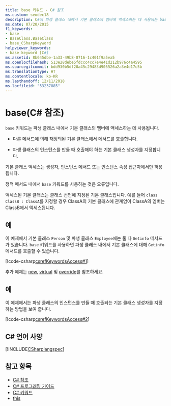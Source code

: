 ```yaml
---
title: base 키워드 - C# 참조
ms.custom: seodec18
description: C#의 파생 클래스 내에서 기본 클래스의 멤버에 액세스하는 데 사용되는 base 키워드에 대해 알아봅니다.
ms.date: 07/20/2015
f1_keywords:
- base
- BaseClass.BaseClass
- base_CSharpKeyword
helpviewer_keywords:
- base keyword [C#]
ms.assetid: 8b645dbe-1a33-49b8-8716-1c401f9a5ea5
ms.openlocfilehash: 513e28debe5fdccc4cc7e4e41d212b976c4a4595
ms.sourcegitcommit: bdd930b5df20a45c29483d905526a2a3e4d17c5b
ms.translationtype: HT
ms.contentlocale: ko-KR
ms.lasthandoff: 12/11/2018
ms.locfileid: "53237885"
---
```

# <a name="base-c-reference"></a>base(C# 참조)

`base` 키워드는 파생 클래스 내에서 기본 클래스의 멤버에 액세스하는 데 사용됩니다.

- 다른 메서드에 의해 재정의된 기본 클래스에서 메서드를 호출합니다.

- 파생 클래스의 인스턴스를 만들 때 호출해야 하는 기본 클래스 생성자를 지정합니다.

기본 클래스 액세스는 생성자, 인스턴스 메서드 또는 인스턴스 속성 접근자에서만 허용됩니다.

정적 메서드 내에서 `base` 키워드를 사용하는 것은 오류입니다.

액세스된 기본 클래스는 클래스 선언에 지정된 기본 클래스입니다. 예를 들어 `class ClassB : ClassA`를 지정할 경우 ClassA의 기본 클래스에 관계없이 ClassA의 멤버는 ClassB에서 액세스됩니다.

## <a name="example"></a>예

이 예제에서 기본 클래스 `Person` 및 파생 클래스 `Employee`에는 둘 다 `Getinfo` 메서드가 있습니다. `base` 키워드를 사용하면 파생 클래스 내에서 기본 클래스에 대해 `Getinfo` 메서드를 호출할 수 있습니다.

[!code-csharp[csrefKeywordsAccess#1](~/samples/snippets/csharp/VS_Snippets_VBCSharp/csrefKeywordsAccess/CS/csrefKeywordsAccess.cs#1)]

추가 예제는 [new](../../../csharp/language-reference/keywords/new.md), [virtual](../../../csharp/language-reference/keywords/virtual.md) 및 [override](../../../csharp/language-reference/keywords/override.md)를 참조하세요.

## <a name="example"></a>예

이 예제에서는 파생 클래스의 인스턴스를 만들 때 호출되는 기본 클래스 생성자를 지정하는 방법을 보여 줍니다.

[!code-csharp[csrefKeywordsAccess#2](~/samples/snippets/csharp/VS_Snippets_VBCSharp/csrefKeywordsAccess/CS/csrefKeywordsAccess.cs#2)]

## <a name="c-language-specification"></a>C# 언어 사양

[!INCLUDE[CSharplangspec](~/includes/csharplangspec-md.md)]

## <a name="see-also"></a>참고 항목

- [C# 참조](../../../csharp/language-reference/index.md)  
- [C# 프로그래밍 가이드](../../../csharp/programming-guide/index.md)  
- [C# 키워드](../../../csharp/language-reference/keywords/index.md)  
- [this](../../../csharp/language-reference/keywords/this.md)